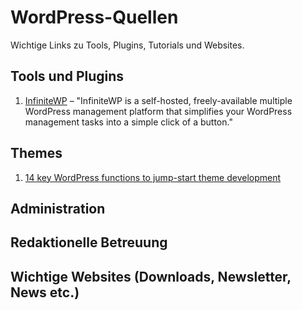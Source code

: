 # WordPress-Quellen

Wichtige Links zu Tools, Plugins, Tutorials und Websites.

## Tools und Plugins

1. [InfiniteWP](http://infinitewp.com/) – "InfiniteWP is a self-hosted, freely-available multiple WordPress management platform that simplifies your WordPress management tasks into a simple click of a button."

## Themes

1. [14 key WordPress functions to jump-start theme development](http://www.webdesignerdepot.com/2013/05/1-key-wordpress-functions-to-jump-start-theme-development/)

## Administration

## Redaktionelle Betreuung

## Wichtige Websites (Downloads, Newsletter, News etc.)
